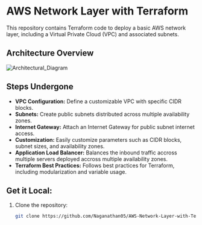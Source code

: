 # AWS Network Layer with Terraform

This repository contains Terraform code to deploy a basic AWS network layer, including a Virtual Private Cloud (VPC) and associated subnets.

## Architecture Overview

![Architectural_Diagram](https://github.com/Naganathan05/AWS-Network-Layer-with-Terraform/assets/116747452/a6b553fe-4e9f-4a4c-946d-9cffce7106ec)

## Steps Undergone

- **VPC Configuration:** Define a customizable VPC with specific CIDR blocks.
- **Subnets:** Create public subnets distributed across multiple availability zones.
- **Internet Gateway:** Attach an Internet Gateway for public subnet internet access.
- **Customization:** Easily customize parameters such as CIDR blocks, subnet sizes, and availability zones.
- **Application Load Balancer:** Balances the inbound traffic accross multiple servers deployed accross multiple availability zones.
- **Terraform Best Practices:** Follows best practices for Terraform, including modularization and variable usage.

## Get it Local:

1. Clone the repository:

    ```bash
    git clone https://github.com/Naganathan05/AWS-Network-Layer-with-Terraform.git
    ```
